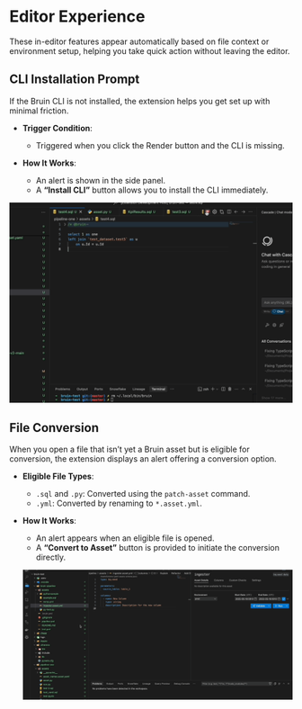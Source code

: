 # Editor Experience
These in-editor features appear automatically based on file context or environment setup, helping you take quick action without leaving the editor.

## CLI Installation Prompt
If the Bruin CLI is not installed, the extension helps you get set up with minimal friction.

* **Trigger Condition**:
  * Triggered when you click the Render button and the CLI is missing.

* **How It Works**:
  * An alert is shown in the side panel.
  * A **“Install CLI”** button allows you to install the CLI immediately.

![Install Bruin CLI](../../../public/vscode-extension/panels/side-panel/install-cli.gif)

## File Conversion
When you open a file that isn’t yet a Bruin asset but is eligible for conversion, the extension displays an alert offering a conversion option.

* **Eligible File Types**:
  * `.sql` and `.py`: Converted using the `patch-asset` command.
  * `.yml`: Converted by renaming to `*.asset.yml`.

* **How It Works**:
  * An alert appears when an eligible file is opened.
  * A **“Convert to Asset”** button is provided to initiate the conversion directly.

  ![Convert file to Bruin asset](../../../public/vscode-extension/panels/side-panel/convert-file-to-asset.gif)
